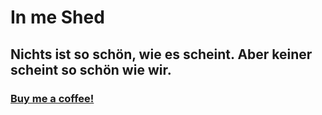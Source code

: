 # In me Shed

## Nichts ist so schön, wie es scheint. Aber keiner scheint so schön wie wir.

### [Buy me a coffee!](https://paypal.me/lembkeholger)
